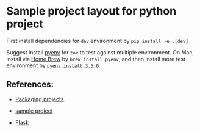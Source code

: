 # Sample project layout for python project

First install dependencies for `dev` environment by `pip install -e .[dev]`

Suggest install [pyenv](https://github.com/pyenv/) for `tox` to test against multiple environment. On Mac, install via [Home Brew](https://github.com/pyenv/pyenv#homebrew-on-macos) by `brew install pyenv`, and then install more test environment by [`pyenv install 3.5.0`](https://github.com/pyenv/pyenv/blob/master/COMMANDS.md#pyenv-install).

## References:

- [Packaging projects](https://packaging.python.org/tutorials/packaging-projects).

- [sample project](https://github.com/pypa/sampleproject)

- [Flask](https://github.com/pallets/flask)
